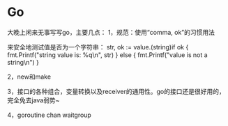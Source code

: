 # Go
大晚上闲来无事写写go，主要几点：
1，规范：使用“comma, ok”的习惯用法

来安全地测试值是否为一个字符串：
str, ok := value.(string)if ok {
    fmt.Printf("string value is: %q\n", str)
} else {
    fmt.Printf("value is not a string\n")
}

2，new和make

3，接口的各种组合，变量转换以及receiver的通用性。go的接口还是很好用的，完全免去java弱势~

4，goroutine chan waitgroup
